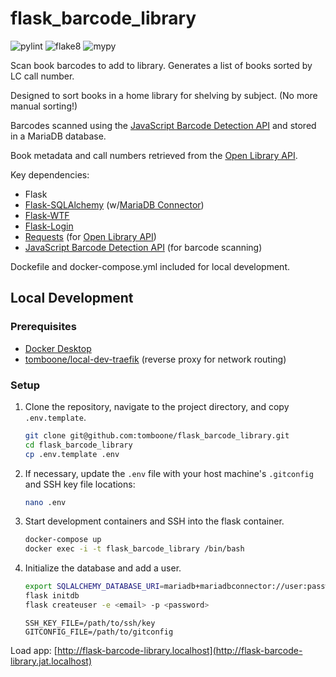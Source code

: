 # flask_barcode_library

![pylint](https://github.com/tomboone/flask_barcode_library/actions/workflows/pylint.yml/badge.svg)
![flake8](https://github.com/tomboone/flask_barcode_library/actions/workflows/flake8.yml/badge.svg)
![mypy](https://github.com/tomboone/flask_barcode_library/actions/workflows/mypy.yml/badge.svg)

Scan book barcodes to add to library. Generates a list of books sorted by LC call number.

Designed to sort books in a home library for shelving by subject. (No more manual sorting!)

Barcodes scanned using the [JavaScript Barcode Detection API](https://developer.mozilla.org/en-US/docs/Web/API/Barcode_Detection_API) and stored in a MariaDB database.

Book metadata and call numbers retrieved from the [Open Library API](https://openlibrary.org/developers/api).

Key dependencies:

- Flask 
- [Flask-SQLAlchemy](https://flask-sqlalchemy.readthedocs.io/en/stable/) (w/[MariaDB Connector](https://pypi.org/project/mariadb/))
- [Flask-WTF](https://flask-wtf.readthedocs.io/en/1.2.x/)
- [Flask-Login](https://flask-login.readthedocs.io/en/latest/)
- [Requests](https://requests.readthedocs.io/en/stable/) (for [Open Library API](https://openlibrary.org/developers/api))
- [JavaScript Barcode Detection API](https://developer.mozilla.org/en-US/docs/Web/API/Barcode_Detection_API) (for barcode scanning)

Dockefile and docker-compose.yml included for local development.

## Local Development

### Prerequisites

- [Docker Desktop](https://docs.docker.com/get-docker/)
- [tomboone/local-dev-traefik](https://github.com/tomboone/local-dev-traefik) (reverse proxy for network routing)

### Setup

1. Clone the repository, navigate to the project directory, and copy `.env.template`.
    ```bash
    git clone git@github.com:tomboone/flask_barcode_library.git
    cd flask_barcode_library
    cp .env.template .env
    ```
2. If necessary, update the `.env` file with your host machine's `.gitconfig` and SSH key file locations:
    ```bash
    nano .env
    ``` 

3. Start development containers and SSH into the flask container.
    ```bash
    docker-compose up
    docker exec -i -t flask_barcode_library /bin/bash
    ```

4. Initialize the database and add a user.
    ```bash
    export SQLALCHEMY_DATABASE_URI=mariadb+mariadbconnector://user:password@flask_barcode_library_db:3306/myd
    flask initdb
    flask createuser -e <email> -p <password>
    ```
   
    ```
    SSH_KEY_FILE=/path/to/ssh/key
    GITCONFIG_FILE=/path/to/gitconfig
    ```

Load app: [http://flask-barcode-library.localhost](http://flask-barcode-library.jat.localhost)